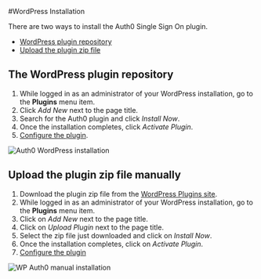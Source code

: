 #WordPress Installation

There are two ways to install the Auth0 Single Sign On plugin.

- [WordPress plugin repository](/libraries/lock/customization#rememberlastlogin-boolean-)
- [Upload the plugin zip file](#2)

## The WordPress plugin repository

1. While logged in as an administrator of your WordPress installation, go to the **Plugins** menu item.
2. Click *Add New* next to the page title.
3. Search for the Auth0 plugin and click *Install Now*.
4. Once the installation completes, click *Activate Plugin*.
5. [Configure the plugin](/cms/wordpress/configuration).

 <img src="https://cdn.auth0.com/docs/cms/wordpress/wp-auth0-install.gif" alt="Auth0 WordPress installation">

## Upload the plugin zip file manually

1. Download the plugin zip file from the [WordPress Plugins site](https://wordpress.org/plugins/auth0/).
2. While logged in as an administrator of your WordPress installation, go to the **Plugins** menu item.
3. Click on *Add New* next to the page title.
4. Click on *Upload Plugin* next to the page title.
5. Select the zip file just downloaded and click on *Install Now*.
6. Once the installation completes, click on *Activate Plugin*.
7. [Configure the plugin](/cms/wordpress/configuration)

 <img src="https://cdn.auth0.com/docs/cms/wordpress/wp-auth0-install-manual.gif" alt="WP Auth0 manual installation">
